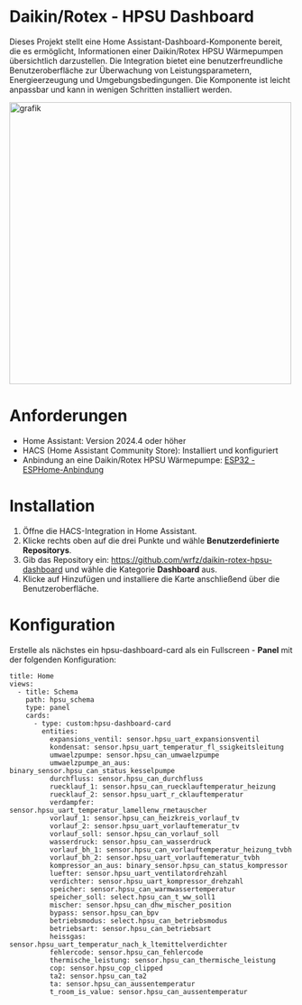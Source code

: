 # Daikin/Rotex - HPSU Dashboard

Dieses Projekt stellt eine Home Assistant-Dashboard-Komponente bereit, die es ermöglicht, Informationen einer Daikin/Rotex HPSU Wärmepumpen übersichtlich darzustellen. Die Integration bietet eine benutzerfreundliche Benutzeroberfläche zur Überwachung von Leistungsparametern, Energieerzeugung und Umgebungsbedingungen. Die Komponente ist leicht anpassbar und kann in wenigen Schritten installiert werden.

<img src="https://github.com/user-attachments/assets/ee3f0226-8207-433d-90dc-95f7b17109de" alt="grafik" width="500" />

# Anforderungen

- Home Assistant: Version 2024.4 oder höher
- HACS (Home Assistant Community Store): Installiert und konfiguriert
- Anbindung an eine Daikin/Rotex HPSU Wärmepumpe: [ESP32 - ESPHome-Anbindung](https://github.com/Trunks1982/Daikin-Rotex-HPSU-CAN)

# Installation

1) Öffne die HACS-Integration in Home Assistant.
2) Klicke rechts oben auf die drei Punkte und wähle **Benutzerdefinierte Repositorys**.
3) Gib das Repository ein: https://github.com/wrfz/daikin-rotex-hpsu-dashboard und wähle die Kategorie **Dashboard** aus.
4) Klicke auf Hinzufügen und installiere die Karte anschließend über die Benutzeroberfläche.

# Konfiguration

Erstelle als nächstes ein hpsu-dashboard-card als ein Fullscreen - **Panel** mit der folgenden Konfiguration:

    title: Home
    views:
      - title: Schema
        path: hpsu_schema
        type: panel
        cards:
          - type: custom:hpsu-dashboard-card
            entities:
              expansions_ventil: sensor.hpsu_uart_expansionsventil
              kondensat: sensor.hpsu_uart_temperatur_fl_ssigkeitsleitung
              umwaelzpumpe: sensor.hpsu_can_umwaelzpumpe
              umwaelzpumpe_an_aus: binary_sensor.hpsu_can_status_kesselpumpe
              durchfluss: sensor.hpsu_can_durchfluss
              ruecklauf_1: sensor.hpsu_can_ruecklauftemperatur_heizung
              ruecklauf_2: sensor.hpsu_uart_r_cklauftemperatur
              verdampfer: sensor.hpsu_uart_temperatur_lamellenw_rmetauscher
              vorlauf_1: sensor.hpsu_can_heizkreis_vorlauf_tv
              vorlauf_2: sensor.hpsu_uart_vorlauftemeratur_tv
              vorlauf_soll: sensor.hpsu_can_vorlauf_soll
              wasserdruck: sensor.hpsu_can_wasserdruck
              vorlauf_bh_1: sensor.hpsu_can_vorlauftemperatur_heizung_tvbh
              vorlauf_bh_2: sensor.hpsu_uart_vorlauftemeratur_tvbh
              kompressor_an_aus: binary_sensor.hpsu_can_status_kompressor
              luefter: sensor.hpsu_uart_ventilatordrehzahl
              verdichter: sensor.hpsu_uart_kompressor_drehzahl
              speicher: sensor.hpsu_can_warmwassertemperatur
              speicher_soll: select.hpsu_can_t_ww_soll1
              mischer: sensor.hpsu_can_dhw_mischer_position
              bypass: sensor.hpsu_can_bpv
              betriebsmodus: select.hpsu_can_betriebsmodus
              betriebsart: sensor.hpsu_can_betriebsart
              heissgas: sensor.hpsu_uart_temperatur_nach_k_ltemittelverdichter
              fehlercode: sensor.hpsu_can_fehlercode
              thermische_leistung: sensor.hpsu_can_thermische_leistung
              cop: sensor.hpsu_cop_clipped
              ta2: sensor.hpsu_can_ta2
              ta: sensor.hpsu_can_aussentemperatur
              t_room_is_value: sensor.hpsu_can_aussentemperatur

